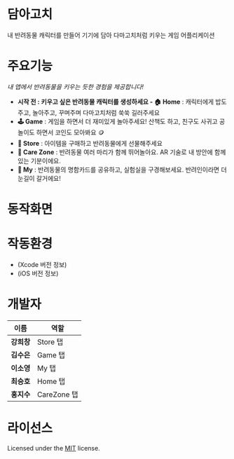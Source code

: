 # 담아고치
내 반려동물 캐릭터를 만들어 기기에 담아 다마고치처럼 키우는 게임 어플리케이션

# 주요기능
 _내 앱에서 반려동물을 키우는 듯한 경험을 제공합니다!_
- **시작 전 **: 키우고 싶은 **반려동물 캐릭터**를 생성하세요
-** 🏠 Home** : 캐릭터에게 밥도 주고, 놀아주고, 꾸며주며 다마고치처럼 쑥쑥 길러주세요
- **🕹️ Game** : 게임을 하면서 더 재미있게 놀아주세요! 산책도 하고, 친구도 사귀고 공놀이도 하면서 코인도 모아봐요 🪙
- **🏪 Store** : 아이템을 구매하고 반려동물에게 선물해주세요
- **🛁 Care Zone** : 반려동물 여러 마리가 함께 뛰어놀아요. AR 기술로 내 방안에 함께 있는 기분이에요.
- **🐶 My** : 반려동물의 명함카드를 공유하고, 실험실을 구경해보세요. 반려인이라면 더 눈길이 갈거에요!

# 동작화면



# 작동환경
- (Xcode 버전 정보)
- (iOS 버전 정보)

# 개발자
|이름|역할|
|------|---|
|**강희창**| Store 탭 |
|**김수은**| Game 탭 |
|**이소영**| My 탭 |
|**최승호**| Home 탭 |
|**홍지수**| CareZone 탭 |

# 라이선스
Licensed under the [MIT](LICENSE) license.
